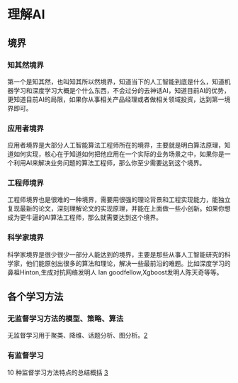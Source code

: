 # 理解AI

## 境界

### 知其然境界

第一个是知其然，也叫知其所以然境界，知道当下的人工智能到底是什么，知道机器学习和深度学习大概是个什么东西，不会过分的去神话AI，知道目前AI的优势，更知道目前AI的局限，如果你从事相关产品经理或者做相关领域投资，达到第一境界即可。

### 应用者境界

应用者境界是大部分人工智能算法工程师所在的境界，主要就是明白算法原理，知道如何实现，核心在于知道如何把他应用在一个实际的业务场景之中，如果你是一个利用AI来解决业务问题的算法工程师，那么你至少需要达到这个境界。

### 工程师境界

工程师境界也是很难的一种境界，需要用很强的理论背景和工程实现能力，能独立复现最新的论文，深刻理解论文的实现原理，并能在上面做一些小创新。如果你想成为更牛逼的AI算法工程师，那么就需要达到这个境界。

### 科学家境界

科学家境界是很少很少一部分人能达到的境界，主要是那些从事人工智能研究的科学家，他们能原创出很多的算法和理论，解决一些最前沿的难题。比如深度学习的鼻祖Hinton,生成对抗网络发明人 Ian goodfellow,Xgboost发明人陈天奇等等。

## 各个学习方法

### 无监督学习方法的模型、策略、算法

无监督学习用于聚类、降维、话题分析、图分析。[2]

### 有监督学习

10 种监督学习方法特点的总结概括 [3]


[1]: https://www.wukong.com/answer/6622525836849316100/
[2]: https://www.bobinsun.cn/ai/2019/07/02/Unsupervised-Learning/
[3]: https://www.bobinsun.cn/ai/2019/07/02/10-Supervised-learning-methods/
